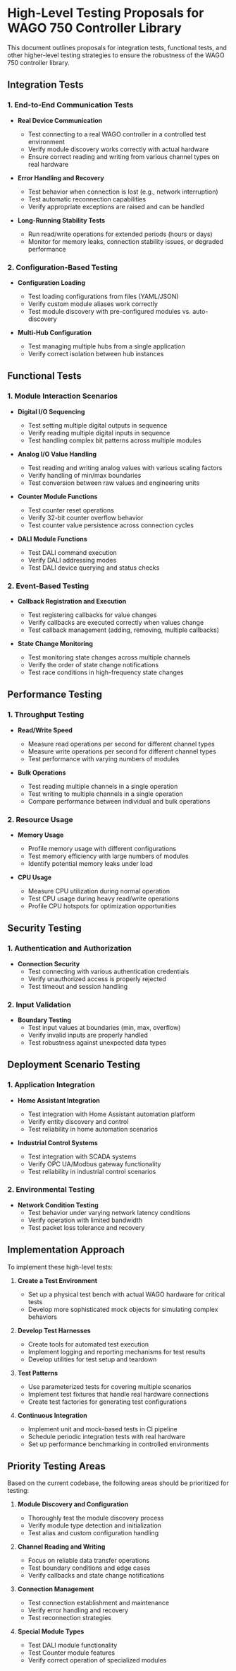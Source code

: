 # High-Level Testing Proposals for WAGO 750 Controller Library

This document outlines proposals for integration tests, functional tests, and other higher-level testing strategies to ensure the robustness of the WAGO 750 controller library.

## Integration Tests

### 1. End-to-End Communication Tests

- **Real Device Communication**

  - Test connecting to a real WAGO controller in a controlled test environment
  - Verify module discovery works correctly with actual hardware
  - Ensure correct reading and writing from various channel types on real hardware

- **Error Handling and Recovery**

  - Test behavior when connection is lost (e.g., network interruption)
  - Test automatic reconnection capabilities
  - Verify appropriate exceptions are raised and can be handled

- **Long-Running Stability Tests**
  - Run read/write operations for extended periods (hours or days)
  - Monitor for memory leaks, connection stability issues, or degraded performance

### 2. Configuration-Based Testing

- **Configuration Loading**

  - Test loading configurations from files (YAML/JSON)
  - Verify custom module aliases work correctly
  - Test module discovery with pre-configured modules vs. auto-discovery

- **Multi-Hub Configuration**
  - Test managing multiple hubs from a single application
  - Verify correct isolation between hub instances

## Functional Tests

### 1. Module Interaction Scenarios

- **Digital I/O Sequencing**

  - Test setting multiple digital outputs in sequence
  - Verify reading multiple digital inputs in sequence
  - Test handling complex bit patterns across multiple modules

- **Analog I/O Value Handling**

  - Test reading and writing analog values with various scaling factors
  - Verify handling of min/max boundaries
  - Test conversion between raw values and engineering units

- **Counter Module Functions**

  - Test counter reset operations
  - Verify 32-bit counter overflow behavior
  - Test counter value persistence across connection cycles

- **DALI Module Functions**
  - Test DALI command execution
  - Verify DALI addressing modes
  - Test DALI device querying and status checks

### 2. Event-Based Testing

- **Callback Registration and Execution**

  - Test registering callbacks for value changes
  - Verify callbacks are executed correctly when values change
  - Test callback management (adding, removing, multiple callbacks)

- **State Change Monitoring**
  - Test monitoring state changes across multiple channels
  - Verify the order of state change notifications
  - Test race conditions in high-frequency state changes

## Performance Testing

### 1. Throughput Testing

- **Read/Write Speed**

  - Measure read operations per second for different channel types
  - Measure write operations per second for different channel types
  - Test performance with varying numbers of modules

- **Bulk Operations**
  - Test reading multiple channels in a single operation
  - Test writing to multiple channels in a single operation
  - Compare performance between individual and bulk operations

### 2. Resource Usage

- **Memory Usage**

  - Profile memory usage with different configurations
  - Test memory efficiency with large numbers of modules
  - Identify potential memory leaks under load

- **CPU Usage**
  - Measure CPU utilization during normal operation
  - Test CPU usage during heavy read/write operations
  - Profile CPU hotspots for optimization opportunities

## Security Testing

### 1. Authentication and Authorization

- **Connection Security**
  - Test connecting with various authentication credentials
  - Verify unauthorized access is properly rejected
  - Test timeout and session handling

### 2. Input Validation

- **Boundary Testing**
  - Test input values at boundaries (min, max, overflow)
  - Verify invalid inputs are properly handled
  - Test robustness against unexpected data types

## Deployment Scenario Testing

### 1. Application Integration

- **Home Assistant Integration**

  - Test integration with Home Assistant automation platform
  - Verify entity discovery and control
  - Test reliability in home automation scenarios

- **Industrial Control Systems**
  - Test integration with SCADA systems
  - Verify OPC UA/Modbus gateway functionality
  - Test reliability in industrial control scenarios

### 2. Environmental Testing

- **Network Condition Testing**
  - Test behavior under varying network latency conditions
  - Verify operation with limited bandwidth
  - Test packet loss tolerance and recovery

## Implementation Approach

To implement these high-level tests:

1. **Create a Test Environment**

   - Set up a physical test bench with actual WAGO hardware for critical tests
   - Develop more sophisticated mock objects for simulating complex behaviors

2. **Develop Test Harnesses**

   - Create tools for automated test execution
   - Implement logging and reporting mechanisms for test results
   - Develop utilities for test setup and teardown

3. **Test Patterns**

   - Use parameterized tests for covering multiple scenarios
   - Implement test fixtures that handle real hardware connections
   - Create test factories for generating test configurations

4. **Continuous Integration**
   - Implement unit and mock-based tests in CI pipeline
   - Schedule periodic integration tests with real hardware
   - Set up performance benchmarking in controlled environments

## Priority Testing Areas

Based on the current codebase, the following areas should be prioritized for testing:

1. **Module Discovery and Configuration**

   - Thoroughly test the module discovery process
   - Verify module type detection and initialization
   - Test alias and custom configuration handling

2. **Channel Reading and Writing**

   - Focus on reliable data transfer operations
   - Test boundary conditions and edge cases
   - Verify callbacks and state change notifications

3. **Connection Management**

   - Test connection establishment and maintenance
   - Verify error handling and recovery
   - Test reconnection strategies

4. **Special Module Types**
   - Test DALI module functionality
   - Test Counter module features
   - Verify correct operation of specialized modules

